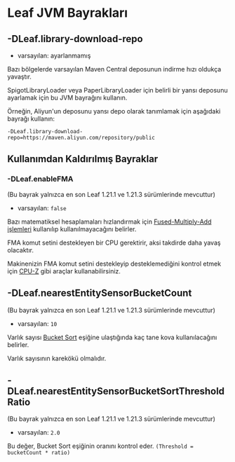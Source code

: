 # Leaf JVM Bayrakları

## -DLeaf.library-download-repo
* varsayılan: ayarlanmamış

Bazı bölgelerde varsayılan Maven Central deposunun indirme hızı oldukça yavaştır.

SpigotLibraryLoader veya PaperLibraryLoader için belirli bir yansı deposunu ayarlamak için bu JVM bayrağını kullanın.

Örneğin, Aliyun'un deposunu yansı depo olarak tanımlamak için aşağıdaki bayrağı kullanın:
```
-DLeaf.library-download-repo=https://maven.aliyun.com/repository/public
```

## Kullanımdan Kaldırılmış Bayraklar

### -DLeaf.enableFMA
(Bu bayrak yalnızca en son Leaf 1.21.1 ve 1.21.3 sürümlerinde mevcuttur)
* varsayılan: `false`

Bazı matematiksel hesaplamaları hızlandırmak için [Fused-Multiply-Add işlemleri](https://en.wikipedia.org/wiki/Multiply%E2%80%93accumulate_operation) kullanılıp kullanılmayacağını belirler.

FMA komut setini destekleyen bir CPU gerektirir, aksi takdirde daha yavaş olacaktır.

Makinenizin FMA komut setini destekleyip desteklemediğini kontrol etmek için [CPU-Z](https://www.cpuid.com/softwares/cpu-z.html) gibi araçlar kullanabilirsiniz.

## -DLeaf.nearestEntitySensorBucketCount
(Bu bayrak yalnızca en son Leaf 1.21.1 ve 1.21.3 sürümlerinde mevcuttur)
* varsayılan: `10`

Varlık sayısı [Bucket Sort](https://en.wikipedia.org/wiki/Bucket_sort) eşiğine ulaştığında kaç tane kova kullanılacağını belirler.

Varlık sayısının karekökü olmalıdır.

## -DLeaf.nearestEntitySensorBucketSortThresholdRatio
(Bu bayrak yalnızca en son Leaf 1.21.1 ve 1.21.3 sürümlerinde mevcuttur)
* varsayılan: `2.0`

Bu değer, Bucket Sort eşiğinin oranını kontrol eder. `(Threshold = bucketCount * ratio)`